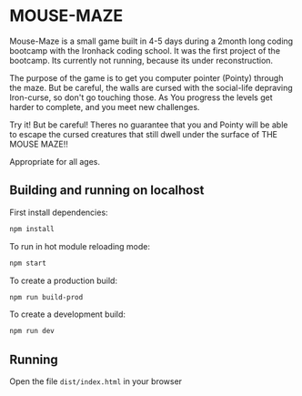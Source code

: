 # MOUSE-MAZE

Mouse-Maze is a small game built in 4-5 days during a 2month long coding bootcamp with the Ironhack coding school. It was the first project of the bootcamp. Its currently not running, because its under reconstruction.

The purpose of the game is to get you computer pointer (Pointy) through the maze. But be careful, the walls are cursed with the social-life depraving Iron-curse, so don't go touching those. As You progress the levels get harder to complete, and you meet new challenges. 

Try it! But be careful! Theres no guarantee that you and Pointy will be able to escape the cursed creatures that still dwell under the surface of THE MOUSE MAZE!!



Appropriate for all ages. 

## Building and running on localhost

First install dependencies:
```sh
npm install
```

To run in hot module reloading mode:
```sh
npm start
```

To create a production build:
```sh
npm run build-prod
```

To create a development build:
```sh
npm run dev
```

## Running

Open the file `dist/index.html` in your browser

